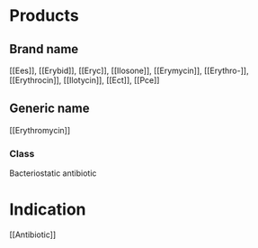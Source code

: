 # Products

## Brand name
[[Ees]], [[Erybid]], [[Eryc]], [[Ilosone]], [[Erymycin]], [[Erythro-]], [[Erythrocin]], [[Ilotycin]], [[Ect]], [[Pce]]

## Generic name
[[Erythromycin]]

### Class
Bacteriostatic antibiotic

# Indication
[[Antibiotic]]


